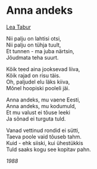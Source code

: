 # Anna andeks

[Lea Tabur](./)

Nii palju on lahtisi otsi,  
Nii palju on tühja tuult,  
Et tunnen - ma juba närtsin,  
Jõudmata teha suurt.

Kõik teed aina jooksevad liiva,  
Kõik rajad on risu täis.  
Oh, paljudel elu läks kiiva,  
Mõnel hoopiski pooleli jäi.

Anna andeks, mu vaene Eesti,  
Anna andeks, mu kodumuld,  
Et mu valust ei tõuse leeki  
Ja sõnad ei turguta tuld.

Vanad vettinud rondid ei sütti,  
Taeva poole vaid tõuseb tahm.  
Kuid - ehk siiski, kui ühestükkis  
Tuld saaks kogu see kopitav pahn.

_1988_

